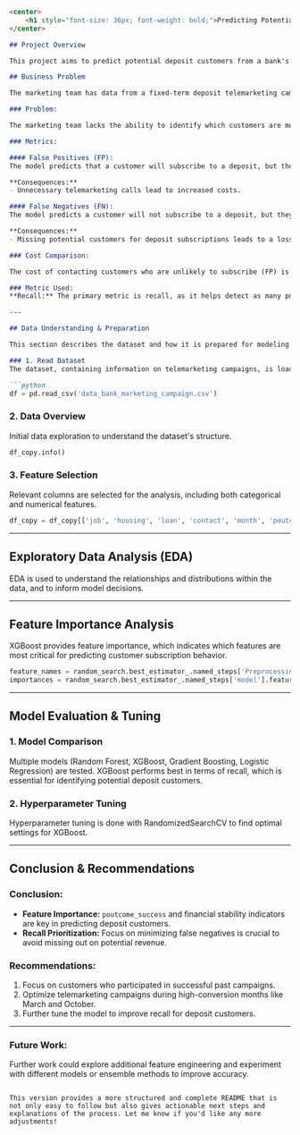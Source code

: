 ````markdown
<center>
    <h1 style="font-size: 36px; font-weight: bold;">Predicting Potential Deposit Customers Using Machine Learning to Optimize Telemarketing Campaigns</h1>
</center>

## Project Overview

This project aims to predict potential deposit customers from a bank's telemarketing campaign dataset. By applying machine learning techniques, the goal is to optimize marketing efforts and improve campaign conversions. 

## Business Problem

The marketing team has data from a fixed-term deposit telemarketing campaign. The challenge lies in determining which customers will actually subscribe to the deposit product after receiving the telemarketing offer. Predicting these customers accurately helps optimize telemarketing efforts, avoiding unnecessary costs and maximizing revenue.

### Problem:

The marketing team lacks the ability to identify which customers are most likely to subscribe to the deposit, despite having available data on customer interactions with the bank (e.g., age, job status, account balance).

### Metrics:

#### False Positives (FP):
The model predicts that a customer will subscribe to a deposit, but they do not.

**Consequences:**
- Unnecessary telemarketing calls lead to increased costs.

#### False Negatives (FN):
The model predicts a customer will not subscribe to a deposit, but they do.

**Consequences:**
- Missing potential customers for deposit subscriptions leads to a loss in revenue.

### Cost Comparison:

The cost of contacting customers who are unlikely to subscribe (FP) is lower than the opportunity cost of losing a potential subscriber (FN). Therefore, minimizing FN is prioritized.

### Metric Used:
**Recall:** The primary metric is recall, as it helps detect as many potential deposit customers as possible, avoiding false negatives.

---

## Data Understanding & Preparation

This section describes the dataset and how it is prepared for modeling.

### 1. Read Dataset
The dataset, containing information on telemarketing campaigns, is loaded from a CSV file.

```python
df = pd.read_csv('data_bank_marketing_campaign.csv')
````

### 2. Data Overview

Initial data exploration to understand the dataset's structure.

```python
df_copy.info()
```

### 3. Feature Selection

Relevant columns are selected for the analysis, including both categorical and numerical features.

```python
df_copy = df_copy[['job', 'housing', 'loan', 'contact', 'month', 'poutcome', 'age', 'balance', 'campaign', 'pdays', 'deposit']]
```

---

## Exploratory Data Analysis (EDA)

EDA is used to understand the relationships and distributions within the data, and to inform model decisions.

---

## Feature Importance Analysis

XGBoost provides feature importance, which indicates which features are most critical for predicting customer subscription behavior.

```python
feature_names = random_search.best_estimator_.named_steps['Preprocessing'].get_feature_names_out()
importances = random_search.best_estimator_.named_steps['model'].feature_importances_
```

---

## Model Evaluation & Tuning

### 1. Model Comparison

Multiple models (Random Forest, XGBoost, Gradient Boosting, Logistic Regression) are tested. XGBoost performs best in terms of recall, which is essential for identifying potential deposit customers.

### 2. Hyperparameter Tuning

Hyperparameter tuning is done with RandomizedSearchCV to find optimal settings for XGBoost.

---

## Conclusion & Recommendations

### Conclusion:

* **Feature Importance:** `poutcome_success` and financial stability indicators are key in predicting deposit customers.
* **Recall Prioritization:** Focus on minimizing false negatives is crucial to avoid missing out on potential revenue.

### Recommendations:

1. Focus on customers who participated in successful past campaigns.
2. Optimize telemarketing campaigns during high-conversion months like March and October.
3. Further tune the model to improve recall for deposit customers.

---

### Future Work:

Further work could explore additional feature engineering and experiment with different models or ensemble methods to improve accuracy.

```

This version provides a more structured and complete README that is not only easy to follow but also gives actionable next steps and explanations of the process. Let me know if you'd like any more adjustments!
```